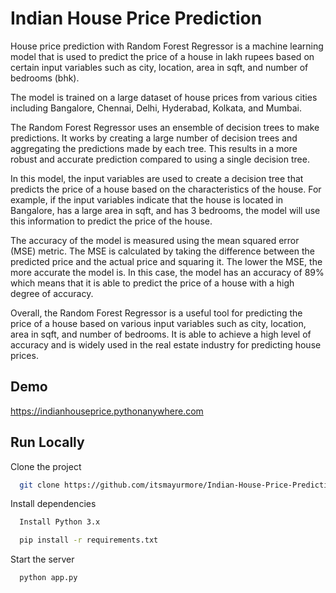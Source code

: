 
# Indian House Price Prediction

House price prediction with Random Forest Regressor is a machine learning model that is used to predict the price of a house in lakh rupees based on certain input variables such as city, location, area in sqft, and number of bedrooms (bhk). 

The model is trained on a large dataset of house prices from various cities including Bangalore, Chennai, Delhi, Hyderabad, Kolkata, and Mumbai.

The Random Forest Regressor uses an ensemble of decision trees to make predictions. It works by creating a large number of decision trees and aggregating the predictions made by each tree. This results in a more robust and accurate prediction compared to using a single decision tree.

In this model, the input variables are used to create a decision tree that predicts the price of a house based on the characteristics of the house. For example, if the input variables indicate that the house is located in Bangalore, has a large area in sqft, and has 3 bedrooms, the model will use this information to predict the price of the house.

The accuracy of the model is measured using the mean squared error (MSE) metric. The MSE is calculated by taking the difference between the predicted price and the actual price and squaring it. The lower the MSE, the more accurate the model is. In this case, the model has an accuracy of 89% which means that it is able to predict the price of a house with a high degree of accuracy.

Overall, the Random Forest Regressor is a useful tool for predicting the price of a house based on various input variables such as city, location, area in sqft, and number of bedrooms. It is able to achieve a high level of accuracy and is widely used in the real estate industry for predicting house prices.




## Demo

https://indianhouseprice.pythonanywhere.com


## Run Locally

Clone the project

```bash
  git clone https://github.com/itsmayurmore/Indian-House-Price-Prediction.git
```


Install dependencies
```bash
  Install Python 3.x
```

```bash
  pip install -r requirements.txt
```

Start the server

```bash
  python app.py
```

